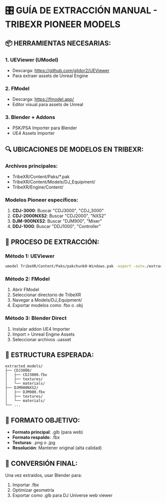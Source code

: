
# 🎛️ GUÍA DE EXTRACCIÓN MANUAL - TRIBEXR PIONEER MODELS

## 📦 HERRAMIENTAS NECESARIAS:

### 1. UEViewer (UModel)
- Descarga: https://github.com/gildor2/UEViewer
- Para extraer assets de Unreal Engine

### 2. FModel
- Descarga: https://fmodel.app/
- Editor visual para assets de Unreal

### 3. Blender + Addons
- PSK/PSA Importer para Blender
- UE4 Assets Importer

## 🔍 UBICACIONES DE MODELOS EN TRIBEXR:

### Archivos principales:
- TribeXR/Content/Paks/*.pak
- TribeXR/Content/Models/DJ_Equipment/
- TribeXR/Engine/Content/

### Modelos Pioneer específicos:
1. **CDJ-3000**: Buscar "CDJ3000", "CDJ_3000"
2. **CDJ-2000NXS2**: Buscar "CDJ2000", "NXS2"
3. **DJM-900NXS2**: Buscar "DJM900", "Mixer"
4. **DDJ-1000**: Buscar "DDJ1000", "Controller"

## 🚀 PROCESO DE EXTRACCIÓN:

### Método 1: UEViewer
```bash
umodel TribeXR/Content/Paks/pakchunk0-Windows.pak -export -out=./extracted/
```

### Método 2: FModel
1. Abrir FModel
2. Seleccionar directorio de TribeXR
3. Navegar a Models/DJ_Equipment/
4. Exportar modelos como .fbx o .obj

### Método 3: Blender Direct
1. Instalar addon UE4 Importer
2. Import > Unreal Engine Assets
3. Seleccionar archivos .uasset

## 📁 ESTRUCTURA ESPERADA:

```
extracted_models/
├── CDJ3000/
│   ├── CDJ3000.fbx
│   ├── textures/
│   └── materials/
├── DJM900NXS2/
│   ├── DJM900.fbx
│   ├── textures/
│   └── materials/
└── ...
```

## 🎯 FORMATO OBJETIVO:

- **Formato principal**: .glb (para web)
- **Formato respaldo**: .fbx 
- **Texturas**: .png o .jpg
- **Resolución**: Mantener original (alta calidad)

## 🔧 CONVERSIÓN FINAL:

Una vez extraídos, usar Blender para:
1. Importar .fbx
2. Optimizar geometría
3. Exportar como .glb para DJ Universe web viewer
